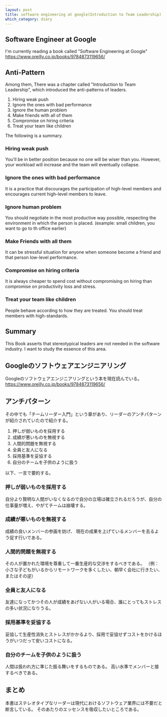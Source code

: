 ```yaml
---
layout: post
title: software engineering at google(Introduction to Team Leadership)
which_category: diary
---
```



## Software Engineer at Google
I'm currently reading a book called "Software Engineering at Google"
https://www.oreilly.co.jp/books/9784873119656/


## Anti-Pattern
Among them, There was a chapter called "Introduction to Team Leadership", which introduced the anti-patterns of leaders.


1. Hiring weak push
2. Ignore the ones with bad performance
3. Ignore the human problem
5. Make friends with all of them
6. Compromise on hiring criteria
8. Treat your team like children

The following is a summary.

### Hiring weak push
You'll be in better position because no one will be wiser than you.
However, your workload will increase and the team will eventually collapse.


### Ignore the ones with bad performance
It is a practice that discourages the participation of high-level members and
encourages current high-level members to leave.

### Ignore human problem
You should negotiate in the most productive way possible,
respecting the environment in which the person is placed.
(example: small children, you want to go to th office earlier)

### Make Friends with all them
It can be stressful situation for anyone when someone become a friend and
that person low-level performance.

### Compromise on hiring criteria
It is always cheaper to spend cost without compromising on hiring than
compromise on productivity loss and stress.

### Treat your team like children
People behave according to how they are treated.
You should treat members with high-standards.

## Summary
This Book asserts that stereotypical leaders are not needed in the software industry.
I want to study the essence of this area.


## Googleのソフトウェアエンジニアリング
Googleのソフトウェアエンジニアリングという本を現在読んでいる。
https://www.oreilly.co.jp/books/9784873119656/


## アンチパターン

その中でも「チームリーダー入門」という章があり、リーダーのアンチパターンが紹介されていたので紹介する。

1. 押しが弱いものを採用する
2. 成績が悪いものを無視する
3. 人間的問題を無視する
4. 全員と友人になる
5. 採用基準を妥協する
6. 自分のチームを子供のように扱う

以下、一言で要約する。

### 押しが弱いものを採用する
自分より賢明な人間がいなくなるので自分の立場は確立されるだろうが、自分の仕事量が増え、やがてチームは崩壊する。

### 成績が悪いものを無視する
成績の良いメンバーの参画を妨げ、 現在の成果を上げているメンバーを去るよう促す行いである。

### 人間的問題を無視する
その人が置かれた環境を尊重して一番生産的な交渉をするべきである。
（例：小さな子どもがいるからリモートワークを多くしたい、朝早く会社に行きたい、またはその逆）

### 全員と友人になる
友達になってかつその人が成績をあげない人がいる場合、誰にとってもストレスの多い状況になりうる。

### 採用基準を妥協する
妥協して生産性消失とストレスがかかるより、採用で妥協せずコストをかけるほうがいつだって安いコストになる。

### 自分のチームを子供のように扱う
人間は扱われ方に準じた振る舞いをするものである。
高い水準でメンバーと接するべきである。

## まとめ
本書はステレオタイプなリーダーは現代におけるソフトウェア業界には不要だと断言している。
そのあたりのエッセンスを吸収したいところである。



